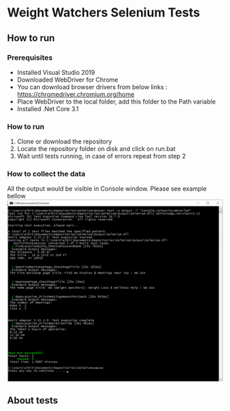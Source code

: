 # Weight Watchers Selenium Tests
## How to run
### Prerequisites
* Installed Visual Studio 2019
* Downloaded WebDriver for Chrome 
* You can download browser drivers from below links : https://chromedriver.chromium.org/home
* Place WebDriver to the local folder, add this folder to the Path variable 
* Installed .Net Core 3.1
### How to run
1. Clone or download the repository
2. Locate the repository folder on disk and click on run.bat
3. Wait until tests running, in case of errors repeat from step 2
### How to collect the data
All the output would be visible in Console window. Please see example bellow
![test result example](Resources/results.png)
## About tests
